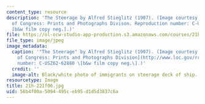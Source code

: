 ```yaml
---
content_type: resource
description: 'The Steerage by Alfred Stieglitz (1907). (Image courtesy of the Library
  of Congress: Prints and Photographs Divison. Reproduction number: C-USZ62-62880
  [b&w film copy neg.].)'
file: https://ol-ocw-studio-app-production.s3.amazonaws.com/courses/21h-221-the-places-of-migration-in-united-states-history-fall-2006/56b4f00a5094495ceb95d1d5d3837c6a_21h-221f06.jpg
file_type: image/jpeg
image_metadata:
  caption: '"The Steerage" by Alfred Stieglitz (1907). (Image courtesy of the [Library
    of Congress: Prints and Photographs Division](http://www.loc.gov/rr/print/). Reproduction
    number: C-USZ62-62880 \[b&w film copy neg.\].)'
  credit: ''
  image-alt: Black/white photo of immigrants on steerage deck of ship.
resourcetype: Image
title: 21h-221f06.jpg
uid: 56b4f00a-5094-495c-eb95-d1d5d3837c6a
---
```

